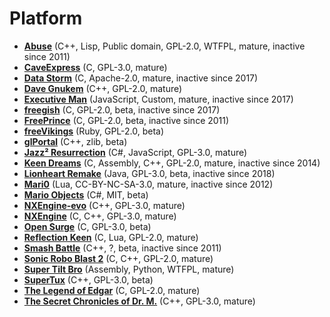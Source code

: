 [comment]: # (autogenerated content, do not edit)
# Platform

- **[Abuse](abuse.md)** (C++, Lisp, Public domain, GPL-2.0, WTFPL, mature, inactive since 2011)
- **[CaveExpress](caveexpress.md)** (C, GPL-3.0, mature)
- **[Data Storm](data_storm.md)** (C, Apache-2.0, mature, inactive since 2017)
- **[Dave Gnukem](dave_gnukem.md)** (C++, GPL-2.0, mature)
- **[Executive Man](executive_man.md)** (JavaScript, Custom, mature, inactive since 2017)
- **[freegish](freegish.md)** (C, GPL-2.0, beta, inactive since 2017)
- **[FreePrince](freeprince.md)** (C, GPL-2.0, beta, inactive since 2011)
- **[freeVikings](freevikings.md)** (Ruby, GPL-2.0, beta)
- **[glPortal](glportal.md)** (C++, zlib, beta)
- **[Jazz² Resurrection](jazz_resurrection.md)** (C#, JavaScript, GPL-3.0, mature)
- **[Keen Dreams](keen_dreams.md)** (C, Assembly, C++, GPL-2.0, mature, inactive since 2014)
- **[Lionheart Remake](lionheart_remake.md)** (Java, GPL-3.0, beta, inactive since 2018)
- **[Mari0](mari0.md)** (Lua, CC-BY-NC-SA-3.0, mature, inactive since 2012)
- **[Mario Objects](mario_objects.md)** (C#, MIT, beta)
- **[NXEngine-evo](nxengine-evo.md)** (C++, GPL-3.0, mature)
- **[NXEngine](nxengine.md)** (C, C++, GPL-3.0, mature)
- **[Open Surge](open_surge.md)** (C, GPL-3.0, beta)
- **[Reflection Keen](reflection_keen.md)** (C, Lua, GPL-2.0, mature)
- **[Smash Battle](smash_battle.md)** (C++, ?, beta, inactive since 2011)
- **[Sonic Robo Blast 2](sonic_robo_blast_2.md)** (C, C++, GPL-2.0, mature)
- **[Super Tilt Bro](super_tilt_bro.md)** (Assembly, Python, WTFPL, mature)
- **[SuperTux](supertux.md)** (C++, GPL-3.0, beta)
- **[The Legend of Edgar](the_legend_of_edgar.md)** (C, GPL-2.0, mature)
- **[The Secret Chronicles of Dr. M.](the_secret_chronicles_of_dr_m.md)** (C++, GPL-3.0, mature)